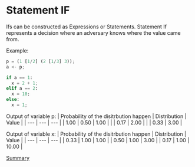 # Statement IF

Ifs can be constructed as Expressions or Statements. Statement If represents a decision where an adversary
knows where the value came from.

Example:
```python
p = (1 [1/2] (2 [1/3] 3));
a <- p;

if a == 1:
  x = 2 + 1; 
elif a == 2:
  x = 10;
else:
  x = 1;
```

Output of variable p:
| Probability of the disitrbution happen | Distribution | Value | 
| --- | --- | --- |
| 1.00 | 0.50 | 1.00 |
| | 0.17 | 2.00 |
| | 0.33 | 3.00 |

Output of variable x:
| Probability of the disitrbution happen | Distribution | Value | 
| --- | --- | --- |
| 0.33 | 1.00 | 1.00 |
| 0.50 | 1.00 | 3.00 |
| 0.17 | 1.00 | 10.00 |

[Summary](https://github.com/gleisonsdm/Kuifje-Documentation)
